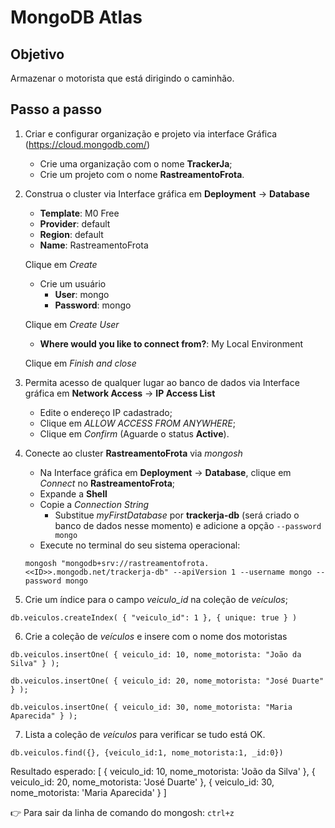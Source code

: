 <h1>MongoDB Atlas</h1>

## Objetivo 

<p align="justify">
  Armazenar o motorista que está dirigindo o caminhão. 
</p>

## Passo a passo

1. Criar e configurar organização e projeto via interface Gráfica (https://cloud.mongodb.com/)
	* Crie uma organização com o nome **TrackerJa**;
	* Crie um projeto com o nome **RastreamentoFrota**.
	
2. Construa o cluster via Interface gráfica em **Deployment** -> **Database**

	* **Template**: M0 Free
	* **Provider**: default
	* **Region**: default
	* **Name**: RastreamentoFrota
	
	Clique em _Create_
	
	* Crie um usuário
		* **User**: mongo
		* **Password**: mongo
		
	Clique em _Create User_
	
	* **Where would you like to connect from?**: My Local Environment
	
	Clique em _Finish and close_
	
3. Permita acesso de qualquer lugar ao banco de dados via Interface gráfica em **Network Access** -> **IP Access List**

	* Edite o endereço IP cadastrado;
	* Clique em _ALLOW ACCESS FROM ANYWHERE_;
	* Clique em _Confirm_ (Aguarde o status **Active**).
	
4. Conecte ao cluster **RastreamentoFrota** via _mongosh_

	* Na Interface gráfica em **Deployment** -> **Database**, clique em _Connect_ no **RastreamentoFrota**;
	* Expande a **Shell**
	* Copie a _Connection String_
		* Substitue _myFirstDatabase_ por **trackerja-db** (será criado o banco de dados nesse momento) e adicione a opção `--password mongo`
	* Execute no terminal do seu sistema operacional:
	
	```
	mongosh "mongodb+srv://rastreamentofrota.<<ID>>.mongodb.net/trackerja-db" --apiVersion 1 --username mongo --password mongo
	```
	
5. Crie um índice para o campo _veiculo_id_ na coleção de _veículos_;

```
db.veiculos.createIndex( { "veiculo_id": 1 }, { unique: true } )
```

6. Crie a coleção de _veículos_ e insere com o nome dos motoristas

```
db.veiculos.insertOne( { veiculo_id: 10, nome_motorista: "João da Silva" } );
```

```
db.veiculos.insertOne( { veiculo_id: 20, nome_motorista: "José Duarte" } );
```

```
db.veiculos.insertOne( { veiculo_id: 30, nome_motorista: "Maria Aparecida" } );
```

7. Lista a coleção de _veículos_ para verificar se tudo está OK.

```
db.veiculos.find({}, {veiculo_id:1, nome_motorista:1, _id:0}) 
```

Resultado esperado:
[
  { veiculo_id: 10, nome_motorista: 'João da Silva' },
  { veiculo_id: 20, nome_motorista: 'José Duarte' },
  { veiculo_id: 30, nome_motorista: 'Maria Aparecida' }
]

:point_right: Para sair da linha de comando do mongosh: `ctrl+z`